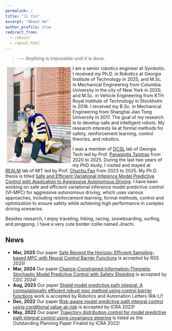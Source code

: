 ```yaml
---
permalink: /
title: "Ji Yin"
excerpt: "About me"
author_profile: true
redirect_from: 
  - /about/
  - /about.html
---
```


> --- Anything is impossible until it is done.

<p>
  <img src="https://github.com/yinji921/Ji-Yin/blob/main/files/Ji%20Yin%20phd%20photo1.jpg?raw=true" alt="Photo" style="width: 200px;" hspace="5" vspace="5" align="left"/> 
  I am a senior robotics engineer at Symbotic. I received my Ph.D. in Robotics at Georgia Institute of Technology in 2025, and M.Sc. in Mechanical Engineering from Columbia University in the city of New York in 2020, and M.Sc. in Vehicle Engineering from KTH Royal Institute of Technology in Stockholm in 2018. 
I received my B.Sc. in Mechanical Engineering from Shanghai Jiao Tong University in 2017. The goal of my research is to develop safe and intelligent robots. My research interests lie at formal methods for safety, reinforcement learning, control theories, and robotics.
</p>

I was a member of [DCSL](https://dcsl.gatech.edu/) lab of Georgia Tech led by Prof. [Panagiotis Tsiotras](https://www.tsiotras.com/) from 2020 to 2025. 
During the last two years of my PhD study, I visited and stayed at [REALM](http://realm.mit.edu/) lab of MIT led by Prof. [Chuchu Fan](https://chuchu.mit.edu/) from 2023 to 2025. 
My Ph.D. thesis is titled [Safe and Efficient Variational Inference Model Predictive Control with Application to Aggressive Autonomous Driving](https://hdl.handle.net/1853/77825). I have been working on safe and efficient variational inference model predictive control (VI-MPC) for aggressive autonomous driving, which uses various approaches, including reinforcement learning, formal methods, control and optimization to ensure safety while achieving high performance in complex driving scenarios.

Besides research, I enjoy traveling, hiking, racing, snowboarding, surfing, and pingpong. I have a very cute border collie named Jirachi.

## News

- **Mar, 2025** Our paper [Safe Beyond the Horizon: Efficient Sampling-based MPC with Neural Control Barrier Functions](https://arxiv.org/pdf/2502.15006v1) is accepted by RSS 2025!
- **Mar, 2024** Our paper [Chance-Constrained Information-Theoretic Stochastic Model Predictive Control with Safety Shielding](https://arxiv.org/pdf/2408.00494) is accepted by CDC 2024!
- **Aug, 2023** Our paper [Shield model predictive path integral: A computationally efficient robust mpc method using control barrier functions](https://ieeexplore.ieee.org/document/10250917) work is accepted by Robotics and Automation Letters (RA-L)! 
- **Dec, 2022** Our paper [Risk-aware model predictive path integral control using conditional value-at-risk](https://ieeexplore.ieee.org/abstract/document/10161100) is accepted by ICRA 2023!
- **May, 2022** Our paper [Trajectory distribution control for model predictive path integral control using covariance steering](https://ieeexplore.ieee.org/abstract/document/9811615) is listed as the Outstanding Planning Paper Finalist by ICRA 2022!

